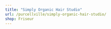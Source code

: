 ```yaml
---
title: "Simply Organic Hair Studio"
url: /purcellville/simply-organic-hair-studio/
shop: Friseur
---
```

